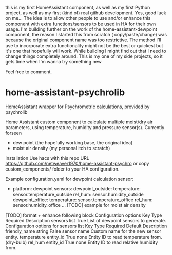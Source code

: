 <dislcaimer> this is my first HomeAssistant component, as well as my first Python project, as well as my first (kind of) real github development. Yes, good luck on me...
The idea is to allow other people to use and/or enhance this component with extra functions/sensors to be used in HA for their own usage. 
I'm building further on the work of the home-assistant-dewpoint component, the reason I started this from scratch ( copy/paste/change) was because the original component name was too restrictive.
The method I'll use to incorporate extra functionality might not be the best or quickest but it's one that hopefully will work.
While building I might find out that I need to change things completely around.
This is my one of my side projects, so it gets time when I'm wanna try something new
  
Feel free to comment.

# home-assistant-psychrolib
HomeAssistant wrapper for Psychrometric calculations, provided by psychrolib

Home Assistant custom component to calculate multiple moist/dry air parameters, using temperature, humidity and pressure sensor(s).
Currently forseen
- dew point (the hopefully working base, the original idea)
- moist air density (my personal itch to scratch)

Installation
Use hacs with this repo URL https://github.com/netweaver1970/home-assistant-psychro or copy custom_components/ folder to your HA configuration.

Example configuration.yaml for dewpoint calculation
sensor:
  - platform: dewpoint
    sensors:
      dewpoint_outside:
        temperature: sensor.temperature_outside
        rel_hum: sensor.humidity_outside
      dewpoint_office:
        temperature: sensor.temperature_office
        rel_hum: sensor.humidity_office
      ...
[TODO] example for moist air density

[TODO] format + enhance following block
Configuration options
Key	Type	Required	Description
sensors	list	True	List of dewpoint sensors to generate.
Configuration options for sensors list
Key	Type	Required	Default	Description
friendly_name	string	False	sensor name	Custom name for the new sensor entity.
temperature	entity_id	True	none	Entity ID to read temperature from. (dry-bulb)
rel_hum	entity_id	True	none	Entity ID to read relative humidity from.
